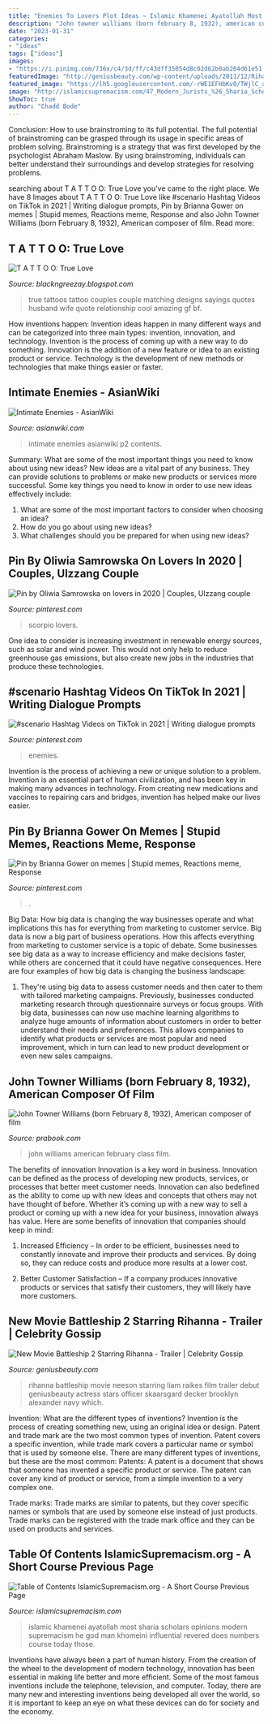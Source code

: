 ```yaml
---
title: "Enemies To Lovers Plot Ideas ~ Islamic Khamenei Ayatollah Most Sharia Scholars Opinions Modern Supremacism He God Man Khomeini Influential Revered Does Numbers Course Today Those"
description: "John towner williams (born february 8, 1932), american composer of film"
date: "2023-01-31"
categories:
- "ideas"
tags: ["ideas"]
images:
- "https://i.pinimg.com/736x/c4/3d/ff/c43dff35054d8c02d62b0ab204d61e51.jpg"
featuredImage: "http://geniusbeauty.com/wp-content/uploads/2011/12/Rihanna-in-Battleship-1.jpg"
featured_image: "https://lh5.googleusercontent.com/-rWE1EFHbKv0/TWjlC_aJq8I/AAAAAAAAABY/3B9K8WoDz5M/s1600/TruelOVE.JPG"
image: "http://islamicsupremacism.com/47_Modern_Jurists_%26_Sharia_Scholars_Opinions_on_IS%26J_files/508603538.jpg"
ShowToc: true
author: "Chadd Bode"
---
```



Conclusion: How to use brainstroming to its full potential.
The full potential of brainstroming can be grasped through its usage in specific areas of problem solving. Brainstroming is a strategy that was first developed by the psychologist Abraham Maslow. By using brainstroming, individuals can better understand their surroundings and develop strategies for resolving problems.

	

		
searching about T A T T O O: True Love you've came to the right place. We have 8 Images about T A T T O O: True Love like #scenario Hashtag Videos on TikTok in 2021 | Writing dialogue prompts, Pin by Brianna Gower on memes | Stupid memes, Reactions meme, Response and also John Towner Williams (born February 8, 1932), American composer of film. Read more:
		
    
## T A T T O O: True Love

<img loading=lazy src="https://lh5.googleusercontent.com/-rWE1EFHbKv0/TWjlC_aJq8I/AAAAAAAAABY/3B9K8WoDz5M/s1600/TruelOVE.JPG" onerror="this.onerror=null;this.src='https://tse4.mm.bing.net/th?id=OIP.OWzlAyTCwPT302ZY-st7UAHaFi&amp;pid=15.1';" alt="T A T T O O: True Love">

_Source: blackngreezay.blogspot.com_

>true tattoos tattoo couples couple matching designs sayings quotes husband wife quote relationship cool amazing gf bf. 

	

How inventions happen:
Invention ideas happen in many different ways and can be categorized into three main types: invention, innovation, and technology. Invention is the process of coming up with a new way to do something. Innovation is the addition of a new feature or idea to an existing product or service. Technology is the development of new methods or technologies that make things easier or faster.

    
## Intimate Enemies - AsianWiki

<img loading=lazy src="http://asianwiki.com/images/a/a0/Intimate_Enemies-p2.jpg" onerror="this.onerror=null;this.src='https://tse1.mm.bing.net/th?id=OIP.NCJj_5poYebAV7BlVCK9lQHaKj&amp;pid=15.1';" alt="Intimate Enemies - AsianWiki">

_Source: asianwiki.com_

>intimate enemies asianwiki p2 contents. 

	

Summary: What are some of the most important things you need to know about using new ideas?
New ideas are a vital part of any business. They can provide solutions to problems or make new products or services more successful. Some key things you need to know in order to use new ideas effectively include:
1. What are some of the most important factors to consider when choosing an idea?
2. How do you go about using new ideas?
3. What challenges should you be prepared for when using new ideas?

    
## Pin By Oliwia Samrowska On Lovers In 2020 | Couples, Ulzzang Couple

<img loading=lazy src="https://i.pinimg.com/originals/f1/d9/9f/f1d99f24676740f9c131a9d75fefa1c6.jpg" onerror="this.onerror=null;this.src='https://tse2.mm.bing.net/th?id=OIP.nECEFNllk4t3iF_jvWsJxgHaHa&amp;pid=15.1';" alt="Pin by Oliwia Samrowska on lovers in 2020 | Couples, Ulzzang couple">

_Source: pinterest.com_

>scorpio lovers. 

	

One idea to consider is increasing investment in renewable energy sources, such as solar and wind power. This would not only help to reduce greenhouse gas emissions, but also create new jobs in the industries that produce these technologies.

    
## #scenario Hashtag Videos On TikTok In 2021 | Writing Dialogue Prompts

<img loading=lazy src="https://i.pinimg.com/736x/c4/3d/ff/c43dff35054d8c02d62b0ab204d61e51.jpg" onerror="this.onerror=null;this.src='https://tse3.mm.bing.net/th?id=OIP.TpXrhoehu2rbPKWxuTN2ygHaNK&amp;pid=15.1';" alt="#scenario Hashtag Videos on TikTok in 2021 | Writing dialogue prompts">

_Source: pinterest.com_

>enemies. 

	

Invention is the process of achieving a new or unique solution to a problem. Invention is an essential part of human civilization, and has been key in making many advances in technology. From creating new medications and vaccines to repairing cars and bridges, invention has helped make our lives easier.

    
## Pin By Brianna Gower On Memes | Stupid Memes, Reactions Meme, Response

<img loading=lazy src="https://i.pinimg.com/736x/05/e7/35/05e73508601b06398419edcd9ec8c315.jpg" onerror="this.onerror=null;this.src='https://tse4.mm.bing.net/th?id=OIP.ajh3h_h0M0Lap5kMZ0Yi9QHaFE&amp;pid=15.1';" alt="Pin by Brianna Gower on memes | Stupid memes, Reactions meme, Response">

_Source: pinterest.com_

>. 

	

Big Data: How big data is changing the way businesses operate and what implications this has for everything from marketing to customer service.
Big data is now a big part of business operations. How this affects everything from marketing to customer service is a topic of debate. Some businesses see big data as a way to increase efficiency and make decisions faster, while others are concerned that it could have negative consequences. Here are four examples of how big data is changing the business landscape:
1) They're using big data to assess customer needs and then cater to them with tailored marketing campaigns. Previously, businesses conducted marketing research through questionnaire surveys or focus groups. With big data, businesses can now use machine learning algorithms to analyze huge amounts of information about customers in order to better understand their needs and preferences. This allows companies to identify what products or services are most popular and need improvement, which in turn can lead to new product development or even new sales campaigns.

    
## John Towner Williams (born February 8, 1932), American Composer Of Film

<img loading=lazy src="https://prabook.com/web/show-photo.jpg?id=1345768" onerror="this.onerror=null;this.src='https://tse1.mm.bing.net/th?id=OIP.r7NufjeCc-VAJso-4v0k6wAAAA&amp;pid=15.1';" alt="John Towner Williams (born February 8, 1932), American composer of film">

_Source: prabook.com_

>john williams american february class film. 

	

The benefits of innovation
Innovation is a key word in business. Innovation can be defined as the process of developing new products, services, or processes that better meet customer needs. Innovation can also bedefined as the ability to come up with new ideas and concepts that others may not have thought of before. Whether it’s coming up with a new way to sell a product or coming up with a new idea for your business, innovation always has value. Here are some benefits of innovation that companies should keep in mind: 
1) Increased Efficiency – In order to be efficient, businesses need to constantly innovate and improve their products and services. By doing so, they can reduce costs and produce more results at a lower cost. 

2) Better Customer Satisfaction – If a company produces innovative products or services that satisfy their customers, they will likely have more customers.

    
## New Movie Battleship 2 Starring Rihanna - Trailer | Celebrity Gossip

<img loading=lazy src="http://geniusbeauty.com/wp-content/uploads/2011/12/Rihanna-in-Battleship-1.jpg" onerror="this.onerror=null;this.src='https://tse4.mm.bing.net/th?id=OIP.A_JUj9gG3jX2K91-PBgWkwHaHa&amp;pid=15.1';" alt="New Movie Battleship 2 Starring Rihanna - Trailer | Celebrity Gossip">

_Source: geniusbeauty.com_

>rihanna battleship movie neeson starring liam raikes film trailer debut geniusbeauty actress stars officer skaarsgard decker brooklyn alexander navy which. 

	

Invention: What are the different types of inventions?
Invention is the process of creating something new, using an original idea or design. Patent and trade mark are the two most common types of invention. Patent covers a specific invention, while trade mark covers a particular name or symbol that is used by someone else. There are many different types of inventions, but these are the most common:
Patents: A patent is a document that shows that someone has invented a specific product or service. The patent can cover any kind of product or service, from a simple invention to a very complex one.

Trade marks: Trade marks are similar to patents, but they cover specific names or symbols that are used by someone else instead of just products. Trade marks can be registered with the trade mark office and they can be used on products and services.

    
## Table Of Contents IslamicSupremacism.org - A Short Course Previous Page

<img loading=lazy src="http://islamicsupremacism.com/47_Modern_Jurists_%26_Sharia_Scholars_Opinions_on_IS%26J_files/508603538.jpg" onerror="this.onerror=null;this.src='https://tse1.mm.bing.net/th?id=OIP.TpGcKkoJGmX05r1LsjsOCwAAAA&amp;pid=15.1';" alt="Table of Contents IslamicSupremacism.org - A Short Course Previous Page">

_Source: islamicsupremacism.com_

>islamic khamenei ayatollah most sharia scholars opinions modern supremacism he god man khomeini influential revered does numbers course today those. 

	

Inventions have always been a part of human history. From the creation of the wheel to the development of modern technology, innovation has been essential in making life better and more efficient. Some of the most famous inventions include the telephone, television, and computer. Today, there are many new and interesting inventions being developed all over the world, so it is important to keep an eye on what these devices can do for society and the economy.


